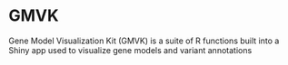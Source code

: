 # GMVK
Gene Model Visualization Kit (GMVK) is a suite of R functions built into a Shiny app used to visualize gene models and variant annotations

